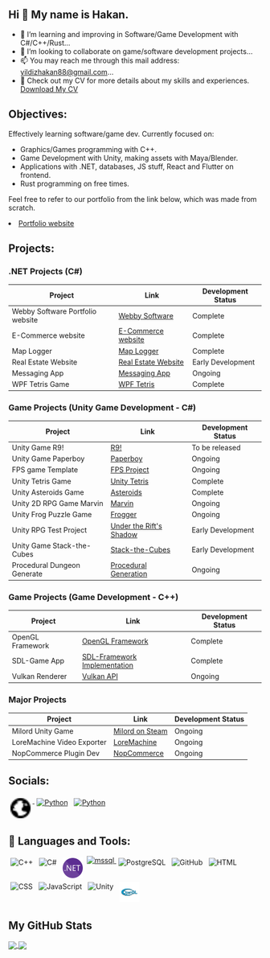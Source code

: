 Hi 👋 My name is Hakan.
------------------------------
- 👀 I’m learning and improving in Software/Game Development with C#/C++/Rust...
- 💞️ I’m looking to collaborate on game/software development projects...
- 📫 You may reach me through this mail address: yildizhakan88@gmail.com...
- 📄 Check out my CV for more details about my skills and experiences. <a href="https://flowcv.com/resume/9lsewnarv5"><i class="fa fa-file-text-o" aria-hidden="true"></i> Download My CV</a>

## Objectives:
Effectively learning software/game dev. Currently focused on:
- Graphics/Games programming with C++.
- Game Development with Unity, making assets with Maya/Blender.
- Applications with .NET, databases, JS stuff, React and Flutter on frontend.
- Rust programming on free times.

Feel free to refer to our portfolio from the link below, which was made from scratch.
<li><a href="https://webbysoftinit.com/">Portfolio website</a></li>

## Projects:
### .NET Projects (C#)
| Project | Link | Development Status |
|---------|------|--------------------|
| Webby Software Portfolio website | [Webby Software](https://github.com/Hakkology/WebbySoftware) | Complete |
| E-Commerce website | [E-Commerce website](https://github.com/Hakkology/E-Commerce-Website) | Complete |
| Map Logger | [Map Logger](https://github.com/Hakkology/MapLogger) | Complete |
| Real Estate Website | [Real Estate Website](https://github.com/Hakkology/Real-Estate-Site-Concept) | Early Development |
| Messaging App | [Messaging App](https://github.com/Hakkology/MessagingApp) | Ongoing |
| WPF Tetris Game | [WPF Tetris](https://github.com/Hakkology/Tetris-Game) | Complete |

### Game Projects (Unity Game Development - C#)
| Project | Link | Development Status |
|---------|------|--------------------|
| Unity Game R9! | [R9!](https://hakkology.itch.io/r9) | To be released |
| Unity Game Paperboy | [Paperboy](https://github.com/Hakkology/Paperboy) | Ongoing |
| FPS game Template | [FPS Project](https://github.com/Hakkology/FPSProject) | Ongoing |
| Unity Tetris Game | [Unity Tetris](https://github.com/Hakkology/Tetris) | Complete |
| Unity Asteroids Game | [Asteroids](https://github.com/Hakkology/Asteroids) | Complete |
| Unity 2D RPG Game Marvin | [Marvin](https://github.com/Hakkology/Marvin) | Ongoing |
| Unity Frog Puzzle Game | [Frogger](https://github.com/Hakkology/Frogger) | Ongoing |
| Unity RPG Test Project | [Under the Rift's Shadow](https://github.com/Hakkology/Under-the-Rift-s-Shadow) | Early Development |
| Unity Game Stack-the-Cubes | [Stack-the-Cubes](https://github.com/Hakkology/Stack-the-Cubes) | Early Development |
| Procedural Dungeon Generate | [Procedural Generation](https://github.com/Hakkology/Procedural-Cave-Generation) | Ongoing |

### Game Projects (Game Development - C++)
| Project | Link | Development Status |
|---------|------|--------------------|
| OpenGL Framework | [OpenGL Framework](https://github.com/Hakkology/OpenGL-Framework) | Complete |
| SDL-Game App | [SDL-Framework Implementation](https://github.com/Hakkology/SDL-Framework-Implementation) | Complete |
| Vulkan Renderer | [Vulkan API](https://github.com/Hakkology/Vulkan-API) | Ongoing |

### Major Projects
| Project | Link | Development Status |
|---------|------|--------------------|
| Milord Unity Game | [Milord on Steam](https://store.steampowered.com/app/2455460/Milord/) | Ongoing |
| LoreMachine Video Exporter | [LoreMachine](https://www.loremachine.world) | Ongoing |
| NopCommerce Plugin Dev | [NopCommerce](https://nopcommerce.com) | Ongoing |



## Socials:
<p align="left">
 <a href="https://github.com/Hakkology/" target="_blank" rel="noopener noreferrer"> <img src="https://raw.githubusercontent.com/iconic/open-iconic/master/svg/globe.svg" alt="Python" height="40" style="vertical-align:top; margin:4px"> </a>
 <a href="https://www.linkedin.com/in/hakan-yildiz-029845132/" target="_blank" rel="noopener noreferrer"> <img src="https://cdn.jsdelivr.net/npm/simple-icons@v3/icons/linkedin.svg" alt="Python" height="40" style="vertical-align:top; margin:4px"></a>
 <a href="mailto:yildizhakan88@gmail.com"> <img src="https://cdn.jsdelivr.net/npm/simple-icons@v3/icons/gmail.svg" alt="Python" height="40" style="vertical-align:top; margin:4px"></a>
</p>

## 🧰 Languages and Tools:
<p align="left">
  <img src="https://raw.githubusercontent.com/isocpp/logos/master/cpp_logo.png" alt="C++" height="40" style="vertical-align:top; margin:4px">
  <img src="https://seeklogo.com/images/C/c-sharp-c-logo-02F17714BA-seeklogo.com.png" alt="C#" height="40" style="vertical-align:top; margin:4px">
  <img src="https://raw.githubusercontent.com/github/explore/80688e429a7d4ef2fca1e82350fe8e3517d3494d/topics/dotnet/dotnet.png" alt=".NET" height="40" style="vertical-align:top; margin:4px">
 <a href="https://www.microsoft.com/en-us/sql-server" target="_blank" rel="noreferrer"> <img src="https://www.svgrepo.com/show/303229/microsoft-sql-server-logo.svg" alt="mssql" width="40" height="40"/> </a> 
  <img src="https://www.postgresql.org/media/img/about/press/elephant.png" alt="PostgreSQL" height="40" style="vertical-align:top; margin:4px">
  <img src="https://github.githubassets.com/images/modules/logos_page/GitHub-Mark.png" alt="GitHub" height="40" style="vertical-align:top; margin:4px">
  <img src="https://cdn.iconscout.com/icon/free/png-256/html5-40-1175193.png" alt="HTML" height="40" style="vertical-align:top; margin:4px">
  <img src="https://cdn.iconscout.com/icon/free/png-256/css3-9-1175237.png" alt="CSS" height="40" style="vertical-align:top; margin:4px">
  <img src="https://cdn.iconscout.com/icon/free/png-256/javascript-1-225993.png" alt="JavaScript" height="40" style="vertical-align:top; margin:4px">
  <img src="https://cdn.iconscout.com/icon/free/png-256/unity-5-555544.png" alt="Unity" height="40" style="vertical-align:top; margin:4px">
  <img src="Images/opengl.png" alt="OpenGL" height="40" style="vertical-align:top; margin:4px">
</p>

## <b>My GitHub Stats</b>
<a href="https://github.com/Hakkology/github-readme-stats">
  <img height=200 align="center" src="https://github-readme-stats.vercel.app/api?username=Hakkology&theme=solarized-dark" />
</a>
<a href="https://github.com/Hakkology/convoychat">
  <img height=200 align="center" src="https://github-readme-stats.vercel.app/api/top-langs?username=Hakkology&layout=compact&langs_count=8&card_width=320&hide_progress=true&theme=solarized-dark" />
</a>

<br />

<!---
Hakkology/Hakkology is a ✨ special ✨ repository because its `README.md` (this file) appears on your GitHub profile.
You can click the Preview link to take a look at your changes.
--->
